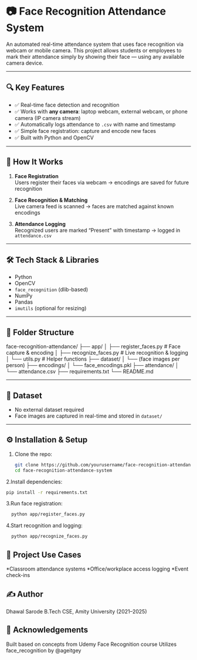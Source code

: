 # 📷 Face Recognition Attendance System

An automated real-time attendance system that uses face recognition via webcam or mobile camera. This project allows students or employees to mark their attendance simply by showing their face — using any available camera device.

---

## 🔍 Key Features

- ✅ Real-time face detection and recognition
- ✅ Works with **any camera**: laptop webcam, external webcam, or phone camera (IP camera stream)
- ✅ Automatically logs attendance to `.csv` with name and timestamp
- ✅ Simple face registration: capture and encode new faces
- ✅ Built with Python and OpenCV

---

## 🧠 How It Works

1. **Face Registration**  
   Users register their faces via webcam → encodings are saved for future recognition

2. **Face Recognition & Matching**  
   Live camera feed is scanned → faces are matched against known encodings

3. **Attendance Logging**  
   Recognized users are marked “Present” with timestamp → logged in `attendance.csv`

---

## 🛠️ Tech Stack & Libraries

- Python
- OpenCV
- `face_recognition` (dlib-based)
- NumPy
- Pandas
- `imutils` (optional for resizing)

---

## 📂 Folder Structure
face-recognition-attendance/
├── app/
│ ├── register_faces.py # Face capture & encoding
│ ├── recognize_faces.py # Live recognition & logging
│ └── utils.py # Helper functions
├── dataset/
│ └── (face images per person)
├── encodings/
│ └── face_encodings.pkl
├── attendance/
│ └── attendance.csv
├── requirements.txt
└── README.md

---

## 🧪 Dataset

- No external dataset required
- Face images are captured in real-time and stored in `dataset/`

---

## ⚙️ Installation & Setup

1. Clone the repo:
   ```bash
   git clone https://github.com/yourusername/face-recognition-attendance-system
   cd face-recognition-attendance-system

2.Install dependencies:
   ```bash
  pip install -r requirements.txt
   ```

3.Run face registration:
```bash
  python app/register_faces.py
   ```

4.Start recognition and logging:
```bash
  python app/recognize_faces.py
```

## 🧠 Project Use Cases
*Classroom attendance systems
*Office/workplace access logging
*Event check-ins

## ✍️ Author
Dhawal Sarode
B.Tech CSE, Amity University (2021–2025)

## 📌 Acknowledgements
Built based on concepts from Udemy Face Recognition course
Utilizes face_recognition by @ageitgey

